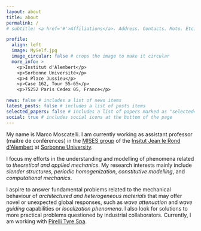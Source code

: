 ```yaml
---
layout: about
title: about
permalink: /
# subtitle: <a href='#'>Affiliations</a>. Address. Contacts. Moto. Etc.

profile:
  align: left
  image: MySelf.jpg
  image_circular: false # crops the image to make it circular
  more_info: >
    <p>Institut d'Alembert</p>
    <p>Sorbonne Université</p>
    <p>4 Place Jussieu</p>
    <p>Case 162, Tour 55-65</p>
    <p>75252 Paris Cedex 05, France</p>

news: false # includes a list of news items
latest_posts: false # includes a list of posts items
selected_papers: false # includes a list of papers marked as "selected={true}"
social: true # includes social icons at the bottom of the page
---
```


<!-- Write your biography here. Tell the world about yourself. Link to your favorite [subreddit](http://reddit.com). You can put a picture in, too. The code is already in, just name your picture `prof_pic.jpg` and put it in the `img/` folder. -->

<!-- Put your address / P.O. box / other info right below your picture. You can also disable any of these elements by editing `profile` property of the YAML header of your `_pages/about.md`. Edit `_bibliography/papers.bib` and Jekyll will render your [publications page](/al-folio/publications/) automatically. -->

<!-- Link to your social media connections, too. This theme is set up to use [Font Awesome icons](https://fontawesome.com/) and [Academicons](https://jpswalsh.github.io/academicons/), like the ones below. Add your Facebook, Twitter, LinkedIn, Google Scholar, or just disable all of them. -->

My name is Marco Moscatelli. I am currently working as assistant professor (maître de conférences) in the [MISES group](http://www.dalembert.upmc.fr/mises/index.php) of the [Insitut Jean le Rond d'Alembert](http://www.dalembert.upmc.fr/ijlrda/) at [Sorbonne University](https://www.sorbonne-universite.fr/).

I focus my efforts in the understanding and modelling of phenomena related to *theoretical and
applied mechanics*. My research interests mainly include *slender structures*, *periodic homogenization*, *constitutive modelling*, and *computational mechanics*.

I aspire to answer fundamental problems related to the mechanical behaviour of *architectured and heterogeneous materials* that may offer novel or unexpected global responses, such as *wave attenuation* and *wave guiding* capabilities or *localization phenomena*. 
I also look for solutions to more practical problems questioned by industrial collaborators. Currently, I am working with [Pirelli Tyre Spa](https://www.pirelli.com/tyres/en-ww/car/homepage).
